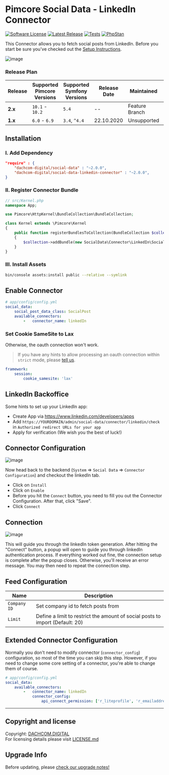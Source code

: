 # Pimcore Social Data - LinkedIn Connector

[![Software License](https://img.shields.io/badge/license-GPLv3-brightgreen.svg?style=flat-square)](LICENSE.md)
[![Latest Release](https://img.shields.io/packagist/v/dachcom-digital/social-data-linkedin-connector.svg?style=flat-square)](https://packagist.org/packages/dachcom-digital/social-data-linkedin-connector)
[![Tests](https://img.shields.io/github/workflow/status/dachcom-digital/pimcore-social-data-linkedin-connector/Codeception/master?style=flat-square&logo=github&label=codeception)](https://github.com/dachcom-digital/pimcore-social-data-linkedin-connector/actions?query=workflow%3ACodeception+branch%3Amaster)
[![PhpStan](https://img.shields.io/github/workflow/status/dachcom-digital/pimcore-social-data-linkedin-connector/PHP%20Stan/master?style=flat-square&logo=github&label=phpstan%20level%204)](https://github.com/dachcom-digital/pimcore-social-data-linkedin-connector/actions?query=workflow%3A"PHP+Stan"+branch%3Amaster)

This Connector allows you to fetch social posts from LinkedIn. 
Before you start be sure you've checked out the [Setup Instructions](../00_Setup.md).

![image](https://user-images.githubusercontent.com/700119/96862352-a3f61d00-1465-11eb-9ea0-1c0d676bda01.png)

### Release Plan
| Release | Supported Pimcore Versions        | Supported Symfony Versions | Release Date | Maintained     | Branch     |
|---------|-----------------------------------|----------------------------|--------------|----------------|------------|
| **2.x** | `10.1` - `10.2`                   | `5.4`                      | --           | Feature Branch | master     |
| **1.x** | `6.0` - `6.9`                     | `3.4`, `^4.4`              | 22.10.2020   | Unsupported    | 1.x        |

## Installation

### I. Add Dependency
```json
"require" : {
    "dachcom-digital/social-data" : "~2.0.0",
    "dachcom-digital/social-data-linkedin-connector" : "~2.0.0",
}
```

### II. Register Connector Bundle
```php
// src/Kernel.php
namespace App;

use Pimcore\HttpKernel\BundleCollection\BundleCollection;

class Kernel extends \Pimcore\Kernel
{
    public function registerBundlesToCollection(BundleCollection $collection)
    {
        $collection->addBundle(new SocialData\Connector\LinkedIn\SocialDataLinkedInConnectorBundle());
    }
}
```

### III. Install Assets
```bash
bin/console assets:install public --relative --symlink
```

## Enable Connector

```yaml
# app/config/config.yml
social_data:
    social_post_data_class: SocialPost
    available_connectors:
        -   connector_name: linkedIn
```

### Set Cookie SameSite to Lax
Otherwise, the oauth connection won't work.
> If you have any hints to allow processing an oauth connection within `strict` mode, 
> please [tell us](https://github.com/dachcom-digital/pimcore-social-data-instagram-connector/issues).

```yaml
framework:
    session:
        cookie_samesite: 'lax'
```

## LinkedIn Backoffice
Some hints to set up your LinkedIn app:
- Create App via https://www.linkedin.com/developers/apps
- Add `https://YOURDOMAIN/admin/social-data/connector/linkedin/check` in `Authorized redirect URLs for your app`
- Apply for verification (We wish you the best of luck!)

## Connector Configuration
![image](https://user-images.githubusercontent.com/700119/96862232-7c9f5000-1465-11eb-9f54-aa5eecde76ed.png)

Now head back to the backend (`System` => `Social Data` => `Connector Configuration`) and checkout the linkedIn tab.
- Click on `Install`
- Click on `Enable`
- Before you hit the `Connect` button, you need to fill you out the Connector Configuration. After that, click "Save".
- Click `Connect`
  
## Connection
![image](https://user-images.githubusercontent.com/700119/96862278-8d4fc600-1465-11eb-8950-e8b32890f60d.png)

This will guide you through the linkedIn token generation. 
After hitting the "Connect" button, a popup will open to guide you through linkedIn authentication process. 
If everything worked out fine, the connection setup is complete after the popup closes.
Otherwise, you'll receive an error message. You may then need to repeat the connection step.

## Feed Configuration
| Name | Description
|------|----------------------|
| `Company ID` | Set company id to fetch posts from |
| `Limit` | Define a limit to restrict the amount of social posts to import (Default: 20) |

## Extended Connector Configuration
Normally you don't need to modify connector (`connector_config`) configuration, so most of the time you can skip this step.
However, if you need to change some core setting of a connector, you're able to change them of course.

```yaml
# app/config/config.yml
social_data:
    available_connectors:
        -   connector_name: linkedIn
            connector_config:
                api_connect_permission: ['r_liteprofile', 'r_emailaddress', 'r_organization_social'] # default value
```

***

## Copyright and license
Copyright: [DACHCOM.DIGITAL](http://dachcom-digital.ch)  
For licensing details please visit [LICENSE.md](LICENSE.md)  

## Upgrade Info
Before updating, please [check our upgrade notes!](UPGRADE.md)
